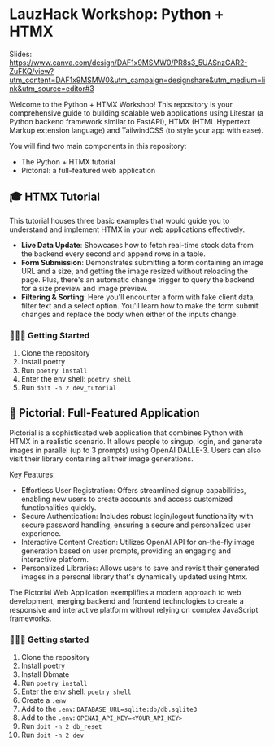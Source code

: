# LauzHack Workshop: Python + HTMX

Slides: https://www.canva.com/design/DAF1x9MSMW0/PR8s3_5UASnzGAR2-ZuFKQ/view?utm_content=DAF1x9MSMW0&utm_campaign=designshare&utm_medium=link&utm_source=editor#3

Welcome to the Python + HTMX Workshop! This repository is your comprehensive guide to building scalable web applications using Litestar (a Python backend framework similar to FastAPI), HTMX (HTML Hypertext Markup extension language) and TailwindCSS (to style your app with ease).

You will find two main components in this repository:

- The Python + HTMX tutorial
- Pictorial: a full-featured web application

## 🎓 HTMX Tutorial

This tutorial houses three basic examples that would guide you to understand and implement HTMX in your web applications effectively.

- **Live Data Update**: Showcases how to fetch real-time stock data from the backend every second and append rows in a table.
- **Form Submission**: Demonstrates submitting a form containing an image URL and a size, and getting the image resized without reloading the page. Plus, there's an automatic change trigger to query the backend for a size preview and image preview.
- **Filtering & Sorting**: Here you'll encounter a form with fake client data, filter text and a select option. You'll learn how to make the form submit changes and replace the body when either of the inputs change.

### 🧑🏽‍💻 Getting Started

1. Clone the repository
2. Install poetry
3. Run `poetry install`
4. Enter the env shell: `poetry shell`
5. Run `doit -n 2 dev_tutorial`

## 🚀 Pictorial: Full-Featured Application

Pictorial is a sophisticated web application that combines Python with HTMX in a realistic scenario. It allows people to singup, login, and generate images in parallel (up to 3 prompts) using OpenAI DALLE-3. Users can also visit their library containing all their image generations.

Key Features:

- Effortless User Registration: Offers streamlined signup capabilities, enabling new users to create accounts and access customized functionalities quickly.
- Secure Authentication: Includes robust login/logout functionality with secure password handling, ensuring a secure and personalized user experience.
- Interactive Content Creation: Utilizes OpenAI API for on-the-fly image generation based on user prompts, providing an engaging and interactive platform.
- Personalized Libraries: Allows users to save and revisit their generated images in a personal library that's dynamically updated using htmx.

The Pictorial Web Application exemplifies a modern approach to web development, merging backend and frontend technologies to create a responsive and interactive platform without relying on complex JavaScript frameworks.

### 🧑🏽‍💻 Getting started

1. Clone the repository
2. Install poetry
3. Install Dbmate
4. Run `poetry install`
5. Enter the env shell: `poetry shell`
6. Create a `.env`
7. Add to the `.env`: `DATABASE_URL=sqlite:db/db.sqlite3`
8. Add to the `.env`: `OPENAI_API_KEY=<YOUR_API_KEY>`
9. Run `doit -n 2 db_reset`
10. Run `doit -n 2 dev`

